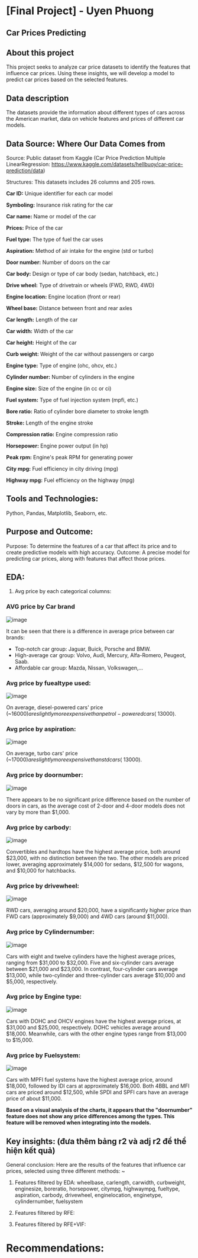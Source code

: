 # [Final Project] - Uyen Phuong
## Car Prices Predicting

## About this project
This project seeks to analyze car price datasets to identify the features that influence car prices. Using these insights, we will develop a model to predict car prices based on the selected features.

## Data description
The datasets provide the information about different types of cars across the American market, data on vehicle features and prices of different car models.

## Data Source: Where Our Data Comes from 
Source: Public dataset from Kaggle (Car Price Prediction Multiple LinearRegression: https://www.kaggle.com/datasets/hellbuoy/car-price-prediction/data)

Structures: This datasets includes 26 columns and 205 rows.

**Car ID:** Unique identifier for each car model

**Symboling:** Insurance risk rating for the car

**Car name:** Name or model of the car

**Prices:** Price of the car

**Fuel type:** The type of fuel the car uses

**Aspiration:** Method of air intake for the engine (std or turbo)

**Door number:** Number of doors on the car 

**Car body:** Design or type of car body (sedan, hatchback, etc.)

**Drive wheel:** Type of drivetrain or wheels (FWD, RWD, 4WD)

**Engine location:** Engine location (front or rear)

**Wheel base:** Distance between front and rear axles

**Car length:** Length of the car

**Car width:** Width of the car

**Car height:** Height of the car

**Curb weight:** Weight of the car without passengers or cargo

**Engine type:** Type of engine (ohc, ohcv, etc.)

**Cylinder number:** Number of cylinders in the engine

**Engine size:** Size of the engine (in cc or ci)

**Fuel system:** Type of fuel injection system (mpfi, etc.)

**Bore ratio:** Ratio of cylinder bore diameter to stroke length

**Stroke:** Length of the engine stroke

**Compression ratio:** Engine compression ratio

**Horsepower:** Engine power output (in hp)

**Peak rpm:** Engine's peak RPM for generating power

**City mpg:** Fuel efficiency in city driving (mpg) 

**Highway mpg:** Fuel efficiency on the highway (mpg)

## Tools and Technologies:
Python, Pandas, Matplotlib, Seaborn, etc.

## Purpose and Outcome:
Purpose: To determine the features of a car that affect its price and to create predictive models with high accuracy.
Outcome: A precise model for predicting car prices, along with features that affect those prices.

## EDA: 
1. Avg price by each categorical columns:

### AVG price by Car brand
![image](https://github.com/user-attachments/assets/19ce93f2-fb6c-47f4-8735-650969fbb161)

It can be seen that there is a difference in average price between car brands:
+ Top-notch car group: Jaguar, Buick, Porsche and BMW.
+ High-average car group: Volvo, Audi, Mercury, Alfa-Romero, Peugeot, Saab.
+ Affordable car group: Mazda, Nissan, Volkswagen,...

### Avg price by fuealtype used:
![image](https://github.com/user-attachments/assets/92c5a096-fa59-4dd1-9f72-9158ffbd5736)

On average, diesel-powered cars' price (~16000$) are slightly more expensive than petrol-powered cars (~13000$).

### Avg price by aspiration: 
![image](https://github.com/user-attachments/assets/701d31e3-ce2d-41e3-8ba2-4b6aa9c98b72)

On average, turbo cars' price (~17000$) are slightly more expensive than std cars (~13000$).

### Avg price by doornumber:
![image](https://github.com/user-attachments/assets/32b5a204-a7af-4c42-8d3e-eb509c479156)

There appears to be no significant price difference based on the number of doors in cars, as the average cost of 2-door and 4-door models does not vary by more than $1,000.

### Avg price by carbody:
![image](https://github.com/user-attachments/assets/1eb32a76-f17c-4eee-ba19-9af0d5c254d5)

Convertibles and hardtops have the highest average price, both around $23,000, with no distinction between the two. The other models are priced lower, averaging approximately $14,000 for sedans, $12,500 for wagons, and $10,000 for hatchbacks.

### Avg price by drivewheel: 
![image](https://github.com/user-attachments/assets/702c5a22-c327-46b2-8232-d399ae8c9697)

RWD cars, averaging around $20,000, have a significantly higher price than FWD cars (approximately $9,000) and 4WD cars (around $11,000).

### Avg price by Cylindernumber: 
![image](https://github.com/user-attachments/assets/acc7684f-956d-46a5-a400-d21cdb710208)

Cars with eight and twelve cylinders have the highest average prices, ranging from $31,000 to $32,000. Five and six-cylinder cars average between $21,000 and $23,000. In contrast, four-cylinder cars average $13,000, while two-cylinder and three-cylinder cars average $10,000 and $5,000, respectively.

### Avg price by Engine type: 
![image](https://github.com/user-attachments/assets/27b11bc1-bb47-4250-a67b-cc42bda7a5ce)

Cars with DOHC and OHCV engines have the highest average prices, at $31,000 and $25,000, respectively. 
DOHC vehicles average around $18,000. 
Meanwhile, cars with the other engine types range from $13,000 to $15,000.

### Avg price by Fuelsystem: 
![image](https://github.com/user-attachments/assets/857958d6-e579-433c-b5ba-0518ed382d6c)

Cars with MPFI fuel systems have the highest average price, around $18,000, followed by IDI cars at approximately $16,000. Both 4BBL and MFI cars are priced around $12,500, while SPDI and SPFI cars have an average price of about $11,000.

**Based on a visual analysis of the charts, it appears that the "doornumber" feature does not show any price differences among the types. This feature will be removed when integrating into the models.**

## Key insights: (đưa thêm bảng r2 và adj r2 để thể hiện kết quả)
General conclusion:
Here are the results of the features that influence car prices, selected using three different methods: 
~
1. Features filtered by EDA: wheelbase, carlength, carwidth, curbweight, enginesize, boreratio, horsepower, citympg, highwaympg, fueltype, aspiration, carbody, drivewheel, enginelocation, enginetype, cylindernumber, fuelsystem
   
2. Features filtered by RFE:
  
3. Features filtered by RFE+VIF:

# Recommendations:
   
